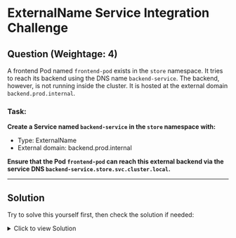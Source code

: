 # ExternalName Service Integration Challenge

## **Question (Weightage: 4)**

A frontend Pod named `frontend-pod` exists in the `store` namespace. It tries to reach its backend using the DNS name `backend-service`. The backend, however, is not running inside the cluster. It is hosted at the external domain `backend.prod.internal`.

### **Task:**

**Create a Service named `backend-service` in the `store` namespace with:**
- Type: ExternalName
- External domain: backend.prod.internal

**Ensure that the Pod `frontend-pod` can reach this external backend via the service DNS `backend-service.store.svc.cluster.local`.**

---

## **Solution**

Try to solve this yourself first, then check the solution if needed:

<details>
<summary>Click to view Solution</summary>

### **Step 1: Create the ExternalName Service**

```bash
kubectl create service externalname backend-service \
  --external-name=backend.prod.internal \
  -n store
```

**Alternative Method: Using YAML**
```bash
cat <<EOF | kubectl apply -f -
apiVersion: v1
kind: Service
metadata:
  name: backend-service
  namespace: store
spec:
  type: ExternalName
  externalName: backend.prod.internal
EOF
```

### **Step 2: Verify the Solution**
```bash
# Check if service was created
kubectl get svc -n store

# Describe the service
kubectl describe svc backend-service -n store

# Test DNS resolution
kubectl exec -n store frontend-pod -- nslookup backend-service.store.svc.cluster.local
```

</details>
